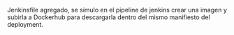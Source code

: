 Jenkinsfile agregado, se simulo en el pipeline de jenkins crear una imagen y subirla a Dockerhub para descargarla dentro del mismo manifiesto del deployment.
